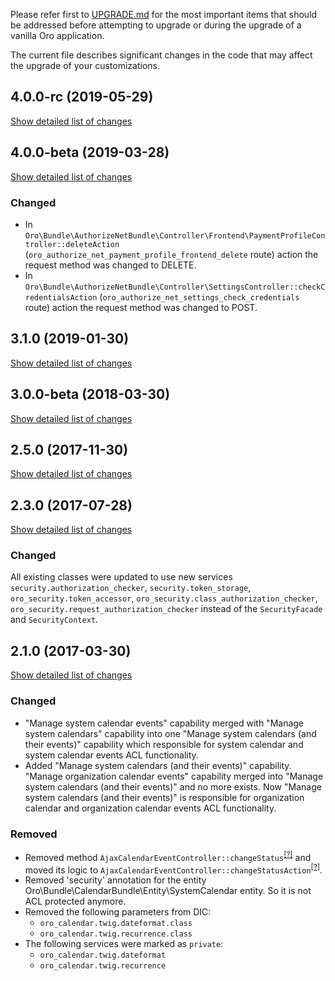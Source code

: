 Please refer first to [UPGRADE.md](UPGRADE.md) for the most important items that should be addressed before attempting to upgrade or during the upgrade of a vanilla Oro application.

The current file describes significant changes in the code that may affect the upgrade of your customizations.

## 4.0.0-rc (2019-05-29)
[Show detailed list of changes](incompatibilities-4-0-rc.md)

## 4.0.0-beta (2019-03-28)
[Show detailed list of changes](incompatibilities-4-0-beta.md)

### Changed
* In `Oro\Bundle\AuthorizeNetBundle\Controller\Frontend\PaymentProfileController::deleteAction` 
 (`oro_authorize_net_payment_profile_frontend_delete` route)
 action the request method was changed to DELETE. 
* In `Oro\Bundle\AuthorizeNetBundle\Controller\SettingsController::checkCredentialsAction` 
 (`oro_authorize_net_settings_check_credentials` route)
 action the request method was changed to POST. 

## 3.1.0 (2019-01-30)
[Show detailed list of changes](incompatibilities-3-1.md)
 
## 3.0.0-beta (2018-03-30)
[Show detailed list of changes](incompatibilities-3-0-beta.md)

## 2.5.0 (2017-11-30)
[Show detailed list of changes](incompatibilities-2-5.md)

## 2.3.0 (2017-07-28)
[Show detailed list of changes](incompatibilities-2-3.md)

### Changed
All existing classes were updated to use new services `security.authorization_checker`, `security.token_storage`, `oro_security.token_accessor`, `oro_security.class_authorization_checker`, `oro_security.request_authorization_checker` instead of the `SecurityFacade` and `SecurityContext`.

## 2.1.0 (2017-03-30)
[Show detailed list of changes](incompatibilities-2-1.md)
### Changed
- "Manage system calendar events" capability merged with "Manage system calendars" capability into one 
"Manage system calendars (and their events)" capability which responsible for system calendar and system calendar events 
ACL functionality.
- Added "Manage system calendars (and their events)" capability. "Manage organization calendar events" capability 
merged into "Manage system calendars (and their events)" and no more exists. Now "Manage system calendars (and their 
events)" is responsible for organization calendar and organization calendar events ACL functionality.
### Removed
- Removed method `AjaxCalendarEventController::changeStatus`<sup>[[?]](https://github.com/oroinc/OroCalendarBundle/tree/2.0.0/Controller/AjaxCalendarEventController.php#L37 "Oro\Bundle\CalendarBundle\Controller\AjaxCalendarEventController::changeStatus")</sup> and moved its logic to `AjaxCalendarEventController::changeStatusAction`<sup>[[?]](https://github.com/oroinc/OroCalendarBundle/tree/2.1.0/Controller/AjaxCalendarEventController.php#L37 "Oro\Bundle\CalendarBundle\Controller\AjaxCalendarEventController::changeStatusAction")</sup>.
- Removed 'security' annotation for the entity Oro\Bundle\CalendarBundle\Entity\SystemCalendar entity. So it is not ACL 
protected anymore.
- Removed the following parameters from DIC:
    - `oro_calendar.twig.dateformat.class`
    - `oro_calendar.twig.recurrence.class`
- The following services were marked as `private`:
    - `oro_calendar.twig.dateformat`
    - `oro_calendar.twig.recurrence`
